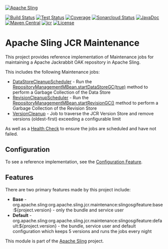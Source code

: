 [![Apache Sling](https://sling.apache.org/res/logos/sling.png)](https://sling.apache.org)

&#32;[![Build Status](https://ci-builds.apache.org/job/Sling/job/modules/job/sling-org-apache-sling-jcr-maintenance/job/master/badge/icon)](https://ci-builds.apache.org/job/Sling/job/modules/job/sling-org-apache-sling-jcr-maintenance/job/master/)&#32;[![Test Status](https://img.shields.io/jenkins/tests.svg?jobUrl=https://ci-builds.apache.org/job/Sling/job/modules/job/sling-org-apache-sling-jcr-maintenance/job/master/)](https://ci-builds.apache.org/job/Sling/job/modules/job/sling-org-apache-sling-jcr-maintenance/job/master/test/?width=800&height=600)&#32;[![Coverage](https://sonarcloud.io/api/project_badges/measure?project=apache_sling-org-apache-sling-jcr-maintenance&metric=coverage)](https://sonarcloud.io/dashboard?id=apache_sling-org-apache-sling-jcr-maintenance)&#32;[![Sonarcloud Status](https://sonarcloud.io/api/project_badges/measure?project=apache_sling-org-apache-sling-jcr-maintenance&metric=alert_status)](https://sonarcloud.io/dashboard?id=apache_sling-org-apache-sling-jcr-maintenance)&#32;[![JavaDoc](https://www.javadoc.io/badge/org.apache.sling/org.apache.sling.jcr.maintenance.svg)](https://www.javadoc.io/doc/org.apache.sling/org.apache.sling.jcr.maintenance)&#32;[![Maven Central](https://maven-badges.herokuapp.com/maven-central/org.apache.sling/org.apache.sling.jcr.maintenance/badge.svg)](https://search.maven.org/#search%7Cga%7C1%7Cg%3A%22org.apache.sling%22%20a%3A%22org.apache.sling.jcr.maintenance%22)&#32;[![jcr](https://sling.apache.org/badges/group-jcr.svg)](https://github.com/apache/sling-aggregator/blob/master/docs/groups/jcr.md) [![License](https://img.shields.io/badge/License-Apache%202.0-blue.svg)](https://www.apache.org/licenses/LICENSE-2.0)


# Apache Sling JCR Maintenance

This project provides reference implementation of Maintenance jobs for maintaining a Apache Jackrabbit OAK repository in Apache Sling.

This includes the following Maintenance jobs:

- [DataStoreCleanupScheduler](src/main/java/org/apache/sling/maintenance/internal/DataStoreCleanupScheduler.java) - Run the [RepositoryManagementMBean.startDataStoreGC(true)](https://jackrabbit.apache.org/oak/docs/apidocs/org/apache/jackrabbit/oak/api/jmx/RepositoryManagementMBean.html#startDataStoreGC-boolean-) method to perform a Garbage Collection of the Data Store
- [RevisionCleanupScheduler](src/main/java/org/apache/sling/maintenance/internal/RevisionCleanupScheduler.java) - Run the [RepositoryManagementMBean.startRevisionGC()](https://jackrabbit.apache.org/oak/docs/apidocs/org/apache/jackrabbit/oak/api/jmx/RepositoryManagementMBean.html#startRevisionGC--) method to perform a Garbage Collection of the Revision Store
- [VersionCleanup](src/main/java/org/apache/sling/maintenance/internal/VersionCleanup.java) - Job to traverse the JCR Version Store
  and remove versions (oldest-first) exceeding a configurable limit

As well as a [Health Check](src/main/java/org/apache/sling/maintenance/internal/RepositoryMaintenanceHealthCheck.java) to ensure the jobs are scheduled and have not failed.

## Configuration

To see a reference implementation, see the [Configuration Feature](src/main/features/configuration.json).

## Features

There are two primary features made by this project include:

- **Base** - org.apache.sling:org.apache.sling.jcr.maintenance:slingosgifeature:base:${project.version} - only the bundle and service user
- **Default** - org.apache.sling:org.apache.sling.jcr.maintenance:slingosgifeature:default:${project.version} - the bundle, service user and default configuration which keeps 5 versions and runs the jobs every night

This module is part of the [Apache Sling](https://sling.apache.org) project.

